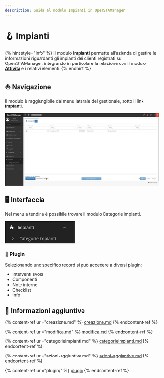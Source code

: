 ```yaml
---
description: Guida al modulo Impianti in OpenSTAManager
---
```


# 🪝 Impianti

{% hint style="info" %}
Il modulo **Impianti** permette all’azienda di gestire le informazioni riguardanti gli impianti dei clienti registrati su OpenSTAManager, integrando in particolare la relazione con il modulo [**Attività**](../attivita/) e i relativi elementi.
{% endhint %}

## ⛵ Navigazione

Il modulo è raggiungibile dal menu laterale del gestionale, sotto il link **Impianti**.

![](<../../../.gitbook/assets/image (65) (1) (1).png>)

## 🖥️ Interfaccia

Nel menu a tendina è possibile trovare il modulo Categorie impianti.

&#x20;                                                            ![](<../../../.gitbook/assets/image (44) (1) (1).png>)

### 🔧 Plugin

Selezionando uno specifico record si può accedere a diversi plugin:

* Interventi svolti
* Componenti
* Note interne
* Checklist
* Info

## 🔽 Informazioni aggiuntive

{% content-ref url="creazione.md" %}
[creazione.md](creazione.md)
{% endcontent-ref %}

{% content-ref url="modifica.md" %}
[modifica.md](modifica.md)
{% endcontent-ref %}

{% content-ref url="categorieimpianti.md" %}
[categorieimpianti.md](categorieimpianti.md)
{% endcontent-ref %}

{% content-ref url="azioni-aggiuntive.md" %}
[azioni-aggiuntive.md](azioni-aggiuntive.md)
{% endcontent-ref %}

{% content-ref url="plugin/" %}
[plugin](plugin/)
{% endcontent-ref %}

